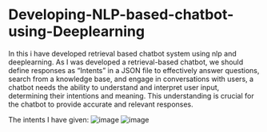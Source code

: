 # Developing-NLP-based-chatbot-using-Deeplearning
In this i have developed retrieval based chatbot system using nlp and deeplearning.
As I was developed a retrieval-based chatbot, we should define responses as “Intents” in a JSON file to effectively answer questions, search from a knowledge base, and engage in conversations with users, a chatbot needs the ability to understand and interpret user input, determining their intentions and meaning. This understanding is crucial for the chatbot to provide accurate and relevant responses.


The intents I have given:
![image](https://github.com/rak-shi/Developing-NLP-based-chatbot-using-Deeplearning/assets/122455761/7dbb04c4-52eb-43f0-bea7-210d8b0c6443)
![image](https://github.com/rak-shi/Developing-NLP-based-chatbot-using-Deeplearning/assets/122455761/cf32178b-3573-47d8-8807-3a8416a1436e)
